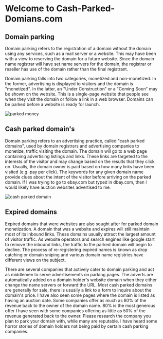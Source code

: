 # Welcome to Cash-Parked-Domians.com

## Domain parking 

Domain parking refers to the registration of a domain without the domain using any services, such as a mail server or a website. This may have been with a view to reserving the domain for a future website. Since the domain name registrar will have set name servers for the domain, the registrar or reseller has use of the domain rather than the final registrant.

Domain parking falls into two categories, monetized and non-monetized. In the former, advertising is displayed to visitors and the domain is "monetized". In the latter, an "Under Construction" or a "Coming Soon" may be shown on the website. This is a single-page website that people see when they visit the domain or follow a link in a web browser. Domains can be parked before a website is ready for launch.

![parked money](src="https://s3.amazonaws.com/cdn.freshdesk.com/data/helpdesk/attachments/production/12040868310/original/5zHz_PdOEUBmwW-VRN8hUqgrF5msdxI0eA.jpg?1537262830")

## Cash parked domain's 

Domain parking refers to an advertising practice, called "cash parked domains", used by domain registrars and advertising companies to monetize, traffic visiting the domain. The domain will go to a web page containing advertising listings and links. These links are targeted to the interests of the visitor and may change based on the results that they click on. Usually, the domain owner is paid based on how many links have been visited (e.g. pay per click). The keywords for any given domain name provide clues about the intent of the visitor before arriving on the parked domain. If I was trying to go to ebay.com but typed in dbay.com, then I would likely have auction websites advertised to me.

![cash parked domain](https://s3.amazonaws.com/cdn.freshdesk.com/data/helpdesk/attachments/production/12040865522/original/wrrxtfFhkVp8Rsh4-NS6-KfIHf21Q7N-cA.jpg?1537259303)

## Expired domains

Expired domains that were websites are also sought after for parked domain monetization. A domain that was a website and expires will still maintain most of its inbound links. These domains usually attract the largest amount of visitor traffic. As website operators and search engines like google start to remove the inbound links, the traffic to the parked domain will begin to decline. The process of re-registering expired names is known as drop catching or domain sniping and various domain name registries have different views on the subject. 
 

There are several companies that actively cater to domain parking and act as middlemen to serve advertisements on parking pages. The adverts are automatically added on a domain holder's website domain when they either change the name servers or forward the URL. Most cash parked domains are generally for sale, there is usually a link to a form to inquire about the domain's price.  I have also seen some pages where the domain is listed as having an auction date. Some companies offer as much as 80% of the revenue back to the owner of the domain name. 80% is the most generous offer I have seen with some companies offering as little as 50% of the revenue generated back to the owner. Please research the company you plan to park your domain with, while many are reputable. I have heard some horror stories of domain holders not being paid by certain cash parking companies. 
